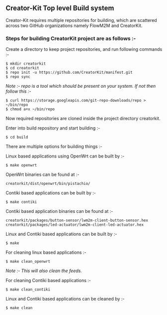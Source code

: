 ##  Creator-Kit Top level Build system

Creator-Kit requires multiple repositories for building, which are scattered across two GitHub organizations namely FlowM2M and CreatorKit.

### Steps for building CreatorKit project are as follows :-
Create a directory to keep project repositories, and run following commands :-

    $ mkdir creatorkit
    $ cd creatorkit
    $ repo init -u https://github.com/CreatorKit/manifest.git
    $ repo sync

_Note :- repo is a tool which should be present on your system. If not then follow this :-_

    $ curl https://storage.googleapis.com/git-repo-downloads/repo > ~/bin/repo
    $ chmod a+x ~/bin/repo

Now required repositories are cloned inside the project directory creatorkit.

Enter into build repository and start building :-

    $ cd build

There are multiple options for building things :-

Linux based applications using OpenWrt can be built by :-

    $ make openwrt

OpenWrt binaries can be found at :-

	creatorkit/dist/openwrt/bin/pistachio/

Contiki based applications can be built by :-

    $ make contiki

Contiki based application binaries can be found at :-

	creatorkit/packages/button-sensor/lwm2m-client-button-sensor.hex
	creatorkit/packages/led-actuator/lwm2m-client-led-actuator.hex

Linux and Contiki based applications can be built by :-

    $ make

For cleaning linux based applications :-

    $ make clean_openwrt

_Note :- This will also clean the feeds._

For cleaning Contiki based applications :-

    $ make clean_contiki

Linux and Contiki based applications can be cleaned by :-

    $ make clean
